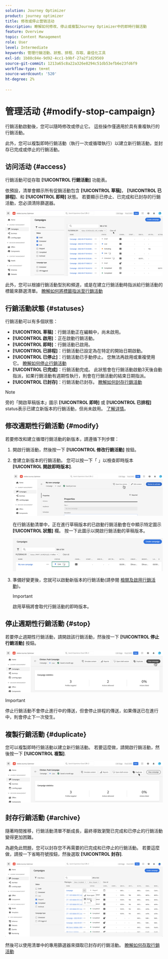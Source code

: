 ```yaml
---
solution: Journey Optimizer
product: journey optimizer
title: 修改或停止营销活动
description: 瞭解如何修改、停止或複製Journey Optimizer中的即時行銷活動
feature: Overview
topic: Content Management
role: User
level: Intermediate
keywords: 管理行銷活動、狀態、排程、存取、最佳化工具
exl-id: 1b88c84e-9d92-4cc1-b9bf-27a2f1d29569
source-git-commit: 1213a65c8a22a326e8294c51db53efb6e23fd6f9
workflow-type: tm+mt
source-wordcount: '520'
ht-degree: 2%

---
```


# 管理活动 {#modify-stop-campaign}

行銷活動啟動後，您可以隨時修改或停止它。 這些操作僅適用於具有重複執行的行銷活動。

此外，您可以複製即時行銷活動（執行一次或循環執行）以建立新行銷活動，並封存已完成或停止的行銷活動。

## 访问活动 {#access}

行銷活動可從存取 **[!UICONTROL 行銷活動]** 功能表。

依預設，清單會顯示所有促銷活動包含 **[!UICONTROL 草稿]**， **[!UICONTROL 已排程]**、和 **[!UICONTROL 即時]** 狀態。 若要顯示已停止、已完成和已封存的行銷活動，您必須清除篩選器。

![](assets/create-campaign-list.png)

此外，您可以根據行銷活動型別和頻道，或是在建立行銷活動時指派給行銷活動的標籤來篩選清單。 [瞭解如何將標籤指派至行銷活動](create-campaign.md#create)

## 行銷活動狀態 {#statuses}

行銷活動可以有多個狀態：

* **[!UICONTROL 草稿]**：行銷活動正在編輯中，尚未啟用。
* **[!UICONTROL 啟用]**：正在啟動行銷活動。
* **[!UICONTROL 即時]**：行銷活動已啟用。
* **[!UICONTROL 已排程]**：行銷活動已設定為在特定的開始日期啟動。
* **[!UICONTROL 已停止]**：行銷活動已手動停止。 您無法再啟用或重複使用它。 [瞭解如何停止行銷活動](modify-stop-campaign.md#stop)
* **[!UICONTROL 已完成]**：行銷活動完成。 此狀態會在行銷活動啟動3天後自動指派，如果行銷活動有週期性執行，則會在行銷活動的結束日期指派。
* **[!UICONTROL 已封存]**：行銷活動已封存。 [瞭解如何封存行銷活動](modify-stop-campaign.md#archive)

>[!NOTE]
>
>旁的「開啟草稿版本」圖示 **[!UICONTROL 即時]** 或 **[!UICONTROL 已排程]** status表示已建立新版本的行銷活動，但尚未啟用。 [了解详情](modify-stop-campaign.md#modify)。

## 修改週期性行銷活動 {#modify}

若要修改和建立循環行銷活動的新版本，請遵循下列步驟：

1. 開啟行銷活動，然後按一下 **[!UICONTROL 修改行銷活動]** 按鈕。

1. 會建立新版本的行銷活動。 您可以按一下「 」以檢查即時版本 **[!UICONTROL 開啟即時版本]**.

   ![](assets/create-campaign-draft.png)

   在行銷活動清單中，正在進行草稿版本的已啟動行銷活動會在中顯示特定圖示 **[!UICONTROL 狀態]** 欄。 按一下此圖示以開啟行銷活動的草稿版本。

   ![](assets/create-campaign-edit-list.png)

1. 準備好變更後，您就可以啟動新版本的行銷活動(請參閱 [檢閱及啟用行銷活動](create-campaign.md#review-activate))。

   >[!IMPORTANT]
   >
   >啟用草稿將會取代行銷活動的即時版本。

## 停止週期性行銷活動 {#stop}

若要停止週期性行銷活動，請開啟該行銷活動，然後按一下 **[!UICONTROL 停止行銷活動]** 按鈕。

![](assets/create-campaign-stop.png)

>[!IMPORTANT]
>
>停止行銷活動不會停止進行中的傳送，但會停止排程的傳送，如果傳送已在進行中，則會停止下一次發生。

<!-- inbound campaign (inapp): can stop and resume -->

## 複製行銷活動 {#duplicate}

您可以複製即時行銷活動以建立新行銷活動。 若要這麼做，請開啟行銷活動，然後按一下 **[!UICONTROL 複製]**.

![](assets/create-campaign-duplicate.png)

## 封存行銷活動 {#archive}

隨著時間推移，行銷活動清單不斷成長，最終導致瀏覽已完成和已停止的行銷活動變得更加困難。

為避免此問題，您可以封存您不再需要的已完成和已停止的行銷活動。 若要這麼做，請按一下省略符號按鈕，然後選取 **[!UICONTROL 封存]**.

![](assets/create-campaign-archive.png)

然後可以使用清單中的專用篩選器來擷取已封存的行銷活動。 [瞭解如何存取行銷活動](get-started-with-campaigns.md#access)
